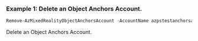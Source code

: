 ### Example 1: Delete an Object Anchors Account.
```powershell
Remove-AzMixedRealityObjectAnchorsAccount -AccountName azpstestanchorsaccount-object -ResourceGroupName azps_test_group
```

Delete an Object Anchors Account.